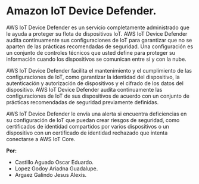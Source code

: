 # Amazon IoT Device Defender.

AWS IoT Device Defender es un servicio completamente administrado que le ayuda a proteger su flota de dispositivos IoT. AWS IoT Device Defender audita continuamente sus configuraciones de IoT para garantizar que no se aparten de las prácticas recomendadas de seguridad. Una configuración es un conjunto de controles técnicos que usted define para proteger su información cuando los dispositivos se comunican entre sí y con la nube. 

AWS IoT Device Defender facilita el mantenimiento y el cumplimiento de las configuraciones de IoT, como garantizar la identidad del dispositivo, la autenticación y autorización de dispositivos y el cifrado de los datos del dispositivo. AWS IoT Device Defender audita continuamente las configuraciones de IoT de sus dispositivos de acuerdo con un conjunto de prácticas recomendadas de seguridad previamente definidas. 

AWS IoT Device Defender le envía una alerta si encuentra deficiencias en su configuración de IoT que puedan crear riesgos de seguridad, como certificados de identidad compartidos por varios dispositivos o un dispositivo con un certificado de identidad rechazado que intenta conectarse a AWS IoT Core.





**Por:** 

 - Castillo Aguado Oscar Eduardo.
 - Lopez Godoy Ariadna Guadalupe.
 - Argaez Galindo Jesus Alexis.
